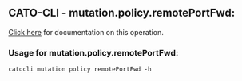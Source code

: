 
## CATO-CLI - mutation.policy.remotePortFwd:
[Click here](https://api.catonetworks.com/documentation/#mutation-remotePortFwd) for documentation on this operation.

### Usage for mutation.policy.remotePortFwd:

`catocli mutation policy remotePortFwd -h`
